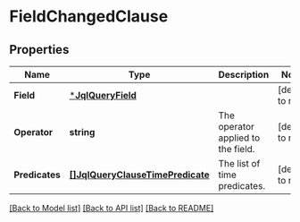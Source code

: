 # FieldChangedClause

## Properties
Name | Type | Description | Notes
------------ | ------------- | ------------- | -------------
**Field** | [***JqlQueryField**](JqlQueryField.md) |  | [default to null]
**Operator** | **string** | The operator applied to the field. | [default to null]
**Predicates** | [**[]JqlQueryClauseTimePredicate**](JqlQueryClauseTimePredicate.md) | The list of time predicates. | [default to null]

[[Back to Model list]](../README.md#documentation-for-models) [[Back to API list]](../README.md#documentation-for-api-endpoints) [[Back to README]](../README.md)

